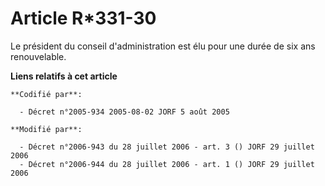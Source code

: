 # Article R*331-30

Le président du conseil d'administration est élu pour une durée de six ans renouvelable.

**Liens relatifs à cet article**

	**Codifié par**:

	  - Décret n°2005-934 2005-08-02 JORF 5 août 2005

	**Modifié par**:

	  - Décret n°2006-943 du 28 juillet 2006 - art. 3 () JORF 29 juillet 2006
	  - Décret n°2006-944 du 28 juillet 2006 - art. 1 () JORF 29 juillet 2006

